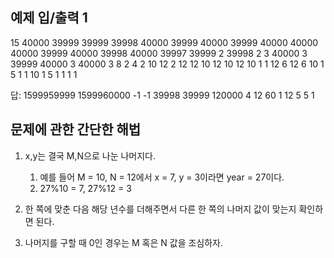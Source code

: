 예제 입/출력 1
-----------------

15
40000 39999 39999 39998
40000 39999 40000 39999
40000 40000 40000 39999
40000 39998 40000 39997
39999 2 39998 2
3 40000 3 39999
40000 3 40000 3
8 2 4 2
10 12 2 12
12 10 12 10
12 10 1 1
12 6 12 6
10 1 5 1
1 10 1 5
1 1 1 1

답:
1599959999
1599960000
-1
-1
39998
39999
120000
4
12
60
1
12
5
5
1

문제에 관한 간단한 해법
---------------------

1. x,y는 결국 M,N으로 나눈 나머지다. 
  
    1. 예를 들어 M = 10, N = 12에서 x = 7, y = 3이라면 year = 27이다.
    2. 27%10 = 7, 27%12 = 3

2. 한 쪽에 맞춘 다음 해당 년수를 더해주면서 다른 한 쪽의 나머지 값이 맞는지 확인하면 된다.

3. 나머지를 구할 때 0인 경우는 M 혹은 N 값을 조심하자. 
